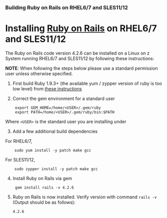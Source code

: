 <!---PACKAGE:Rails--->
<!---DISTRO:RHEL 6.6:4.2.6--->
<!---DISTRO:RHEL 7.1:4.2.6--->
<!---DISTRO:SLES 11:4.2.6--->
<!---DISTRO:SLES 12:4.2.6--->

### Building Ruby on Rails on RHEL6/7 and SLES11/12

# Installing [Ruby on Rails](http://rubyonrails.org/) on RHEL6/7 and SLES11/12

The Ruby on Rails code version 4.2.6 can be installed on a Linux on z System running RHEL6/7 and SLES11/12 by following these instructions:

**NOTE**: When following the steps below please use a standard
permission user unless otherwise specified.

1. First build Ruby 1.9.3+ (the available yum / zypper version of ruby is too low level) from [these instructions](https://github.com/linux-on-ibm-z/docs/wiki/Building-Ruby)

2. Correct the gem environment for a standard user

        export GEM_HOME=/home/<USER>/.gem/ruby
        export PATH=/home/<USER>/.gem/ruby/bin:$PATH
    
 Where `<USER>` is the standard user you are installing under

3. Add a few additional build dependencies
    
 For RHEL6/7,

        sudo yum install -y patch make gcc
    
 For SLES11/12,

        sudo zypper install -y patch make gcc

4. Install Ruby on Rails via gem

        gem install rails -v 4.2.6
    
5. Ruby on Rails is now installed. Verify version with command `rails -v` (Output should be as follows):
     ```
    4.2.6
     ```